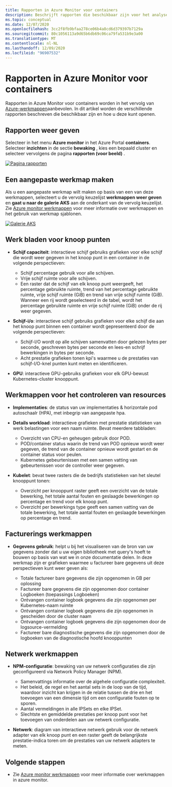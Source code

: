 ```yaml
---
title: Rapporten in Azure Monitor voor containers
description: Beschrijft rapporten die beschikbaar zijn voor het analyseren van gegevens die zijn verzameld door Azure Monitor voor containers.
ms.topic: conceptual
ms.date: 12/07/2020
ms.openlocfilehash: 3cc2f8fb9bfaa278ce06b4a8cd6d379397b7129a
ms.sourcegitcommit: 80c1056113a9d65b6db69c06ca79fa531b9e3a00
ms.translationtype: MT
ms.contentlocale: nl-NL
ms.lasthandoff: 12/09/2020
ms.locfileid: "96907532"
---
```

# <a name="reports-in-azure-monitor-for-containers"></a>Rapporten in Azure Monitor voor containers
Rapporten in Azure Monitor voor containers worden in het vervolg van [Azure-werkmappen](../platform/workbooks-overview.md)aanbevolen. In dit artikel worden de verschillende rapporten beschreven die beschikbaar zijn en hoe u deze kunt openen.

## <a name="viewing-reports"></a>Rapporten weer geven
Selecteer in het menu **Azure monitor** in het Azure Portal **containers**. Selecteer **inzichten** in de sectie **bewaking** , kies een bepaald cluster en selecteer vervolgens de pagina **rapporten (voor beeld)** . 

[![Pagina rapporten](media/container-insights-reports/reports-page.png)](media/container-insights-reports/reports-page.png#lightbox)

## <a name="create-a-custom-workbook"></a>Een aangepaste werkmap maken
Als u een aangepaste werkmap wilt maken op basis van een van deze werkmappen, selecteert u de vervolg keuzelijst **werkmappen weer geven** en **gaat u naar de galerie AKS** aan de onderkant van de vervolg keuzelijst. Zie [Azure monitor werkmappen](../platform/workbooks-overview.md) voor meer informatie over werkmappen en het gebruik van werkmap sjablonen.

[![Galerie AKS](media/container-insights-reports/aks-gallery.png)](media/container-insights-reports/aks-gallery.png#lightbox)

## <a name="node-workbooks"></a>Werk bladen voor knoop punten

- **Schijf capaciteit**: interactieve schijf gebruiks grafieken voor elke schijf die wordt weer gegeven in het knoop punt in een container in de volgende perspectieven:

    - Schijf percentage gebruik voor alle schijven.
    - Vrije schijf ruimte voor alle schijven.
    - Een raster dat de schijf van elk knoop punt weergeeft, het percentage gebruikte ruimte, trend van het percentage gebruikte ruimte, vrije schijf ruimte (GiB) en trend van vrije schijf ruimte (GiB). Wanneer een rij wordt geselecteerd in de tabel, wordt het percentage gebruikte ruimte en vrije schijf ruimte (GiB) onder de rij weer gegeven.

- **Schijf-i/o**: interactieve schijf gebruiks grafieken voor elke schijf die aan het knoop punt binnen een container wordt gepresenteerd door de volgende perspectieven:

    - Schijf-I/O wordt op alle schijven samenvatten door gelezen bytes per seconde, geschreven bytes per seconde en lees-en schrijf bewerkingen in bytes per seconde.
    - Acht prestatie grafieken tonen kpi's waarmee u de prestaties van schijf-I/O-knel punten kunt meten en identificeren.

- **GPU**: interactieve GPU-gebruiks grafieken voor elk GPU-bewust Kubernetes-cluster knooppunt.

## <a name="resource-monitoring-workbooks"></a>Werkmappen voor het controleren van resources

- **Implementaties**: de status van uw implementaties & horizontale pod autoschaalr (HPA), met inbegrip van aangepaste hpa. 
  
- **Details workload**: interactieve grafieken met prestatie statistieken van werk belastingen voor een naam ruimte. Bevat meerdere tabbladen:

  - Overzicht van CPU-en geheugen gebruik door POD.
  - POD/container status waarin de trend van POD opnieuw wordt weer gegeven, de trend van de container opnieuw wordt gestart en de container status voor peulen.
  - Kubernetes gebeurtenissen met een samen vatting van gebeurtenissen voor de controller weer gegeven.

- **Kubelet**: bevat twee rasters die de bedrijfs statistieken van het sleutel knooppunt tonen:

    - Overzicht per knooppunt raster geeft een overzicht van de totale bewerking, het totale aantal fouten en geslaagde bewerkingen op percentage en trend voor elk knoop punt.
    - Overzicht per bewerkings type geeft een samen vatting van de totale bewerking, het totale aantal fouten en geslaagde bewerkingen op percentage en trend.
## <a name="billing-workbooks"></a>Facturerings werkmappen

- **Gegevens gebruik**: helpt u bij het visualiseren van de bron van uw gegevens zonder dat u uw eigen bibliotheek met query's hoeft te bouwen op basis van wat we in onze documentatie delen. In deze werkmap zijn er grafieken waarmee u factureer bare gegevens uit deze perspectieven kunt weer geven als:

  - Totale factureer bare gegevens die zijn opgenomen in GB per oplossing
  - Factureer bare gegevens die zijn opgenomen door container Logboeken (toepassings Logboeken)
  - Ontvangen container logboek gegevens die zijn opgenomen per Kubernetes-naam ruimte
  - Ontvangen container logboek gegevens die zijn opgenomen in gescheiden door de cluster naam
  - Ontvangen container logboek gegevens die zijn opgenomen door de logsource-vermelding
  - Factureer bare diagnostische gegevens die zijn opgenomen door de logboeken van de diagnostische hoofd knooppunten

## <a name="networking-workbooks"></a>Netwerk werkmappen

- **NPM-configuratie**: bewaking van uw netwerk configuraties die zijn geconfigureerd via Network Policy Manager (NPM).

  - Samenvattings informatie over de algehele configuratie complexiteit.
  - Het beleid, de regel en het aantal sets in de loop van de tijd, waardoor inzicht kan krijgen in de relatie tussen de drie en het toevoegen van een dimensie tijd om een configuratie fouten op te sporen.
  - Aantal vermeldingen in alle IPSets en elke IPSet.
  - Slechtste en gemiddelde prestaties per knoop punt voor het toevoegen van onderdelen aan uw netwerk configuratie.

- **Netwerk**: diagram van interactieve netwerk gebruik voor de netwerk adapter van elk knoop punt en een raster geeft de belangrijkste prestatie-indica toren om de prestaties van uw netwerk adapters te meten.



## <a name="next-steps"></a>Volgende stappen

- Zie [Azure monitor werkmappen](../platform/workbooks-overview.md) voor meer informatie over werkmappen in azure monitor.
